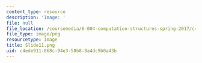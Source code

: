 ```yaml
---
content_type: resource
description: 'Image: '
file: null
file_location: /coursemedia/6-004-computation-structures-spring-2017/c4ede911868c94e358b88a4dc9b0a43b_Slide11.png
file_type: image/png
resourcetype: Image
title: Slide11.png
uid: c4ede911-868c-94e3-58b8-8a4dc9b0a43b
---
```

